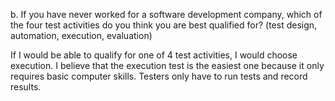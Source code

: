 b. If you have never worked for a software development company,
which of the four test activities do you think you are best
qualified for? (test design, automation, execution, evaluation)

If I would be able to qualify for one of 4 test activities, I would choose execution. I believe that the execution test is the easiest one because it only requires basic computer skills. Testers only have to run tests and record results.